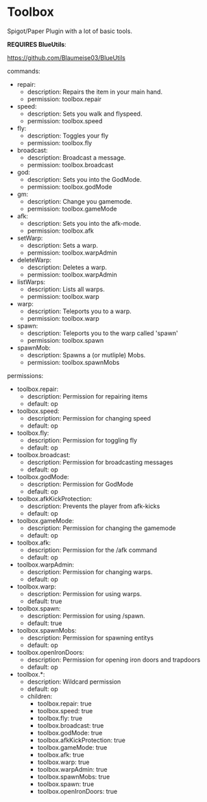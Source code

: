 # Toolbox
Spigot/Paper Plugin with a lot of basic tools.

**REQUIRES BlueUtils**:

https://github.com/Blaumeise03/BlueUtils

commands:
 - repair:
   - description: Repairs the item in your main hand.
   - permission: toolbox.repair
 - speed:
   - description: Sets you walk and flyspeed.
   - permission: toolbox.speed
 - fly:
   - description: Toggles your fly
   - permission: toolbox.fly
 - broadcast:
   - description: Broadcast a message.
   - permission: toolbox.broadcast
 - god:
   - description: Sets you into the GodMode.
   - permission: toolbox.godMode
 - gm:
   - description: Change you gamemode.
   - permission: toolbox.gameMode
 - afk:
   - description: Sets you into the afk-mode.
   - permission: toolbox.afk
 - setWarp:
   - description: Sets a warp.
   - permission: toolbox.warpAdmin
 - deleteWarp:
   - description: Deletes a warp.
   - permission: toolbox.warpAdmin
 - listWarps:
   - description: Lists all warps.
   - permission: toolbox.warp
 - warp:
   - description: Teleports you to a warp.
   - permission: toolbox.warp
 - spawn:
   - description: Teleports you to the warp called 'spawn'
   - permission: toolbox.spawn
 - spawnMob:
   - description: Spawns a (or mutliple) Mobs.
   - permission: toolbox.spawnMobs

 permissions:
 - toolbox.repair:
   - description: Permission for repairing items
   - default: op
 - toolbox.speed:
   - description: Permission for changing speed
   - default: op
 - toolbox.fly:
   - description: Permission for toggling fly
   - default: op
 - toolbox.broadcast:
   - description: Permission for broadcasting messages
   - default: op
 - toolbox.godMode:
   - description: Permission for GodMode
   - default: op
 - toolbox.afkKickProtection:
   - description: Prevents the player from afk-kicks
   - default: op
 - toolbox.gameMode:
   - description: Permission for changing the gamemode
   - default: op
 - toolbox.afk:
   - description: Permission for the /afk command
   - default: op
 - toolbox.warpAdmin:
   - description: Permission for changing warps.
   - default: op
 - toolbox.warp:
   - description: Permission for using warps.
   - default: true
 - toolbox.spawn:
   - description: Permission for using /spawn.
   - default: true
 - toolbox.spawnMobs:
   - description: Permission for spawning entitys
   - default: op
 - toolbox.openIronDoors:
   - description: Permission for opening iron doors and trapdoors
   - default: op
 - toolbox.*:
   - description: Wildcard permission
   - default: op
   - children:
     - toolbox.repair: true
     - toolbox.speed: true
     - toolbox.fly: true
     - toolbox.broadcast: true
     - toolbox.godMode: true
     - toolbox.afkKickProtection: true
     - toolbox.gameMode: true
     - toolbox.afk: true
     - toolbox.warp: true
     - toolbox.warpAdmin: true
     - toolbox.spawnMobs: true
     - toolbox.spawn: true
     - toolbox.openIronDoors: true
